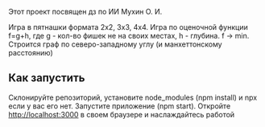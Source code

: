 
Этот проект посвящен дз по ИИ Мухин О. И.

Игра в пятнашки формата 2x2, 3x3, 4x4. Игра по оценочной функции f=g+h, где g - кол-во фишек не на своих местах, h - глубина. f -> min. Строится граф по северо-западному углу (и манхеттонскому расстоянию)

## Как запустить

Склонируйте репозиторий, установите node_modules (npm install) и npx если у вас его нет. Запустите приложение (npm start). Откройте [http://localhost:3000](http://localhost:3000) в своем браузере и наслаждайтесь работой

